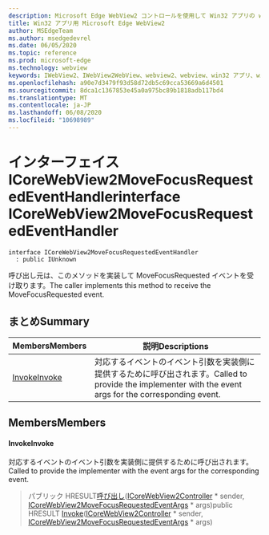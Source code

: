 ```yaml
---
description: Microsoft Edge WebView2 コントロールを使用して Win32 アプリの web コンテンツをホストする
title: Win32 アプリ用 Microsoft Edge WebView2
author: MSEdgeTeam
ms.author: msedgedevrel
ms.date: 06/05/2020
ms.topic: reference
ms.prod: microsoft-edge
ms.technology: webview
keywords: IWebView2、IWebView2WebView、webview2、webview、win32 アプリ、win32、edge、ICoreWebView2、ICoreWebView2Controller、browser control、edge html
ms.openlocfilehash: a90e7d3479f93d58d72db5c69cca53669a6d4501
ms.sourcegitcommit: 8dca1c1367853e45a0a975bc89b1818adb117bd4
ms.translationtype: MT
ms.contentlocale: ja-JP
ms.lasthandoff: 06/08/2020
ms.locfileid: "10698989"
---
```

# <span data-ttu-id="4b5e0-104">インターフェイス ICoreWebView2MoveFocusRequestedEventHandler</span><span class="sxs-lookup"><span data-stu-id="4b5e0-104">interface ICoreWebView2MoveFocusRequestedEventHandler</span></span> 

```
interface ICoreWebView2MoveFocusRequestedEventHandler
  : public IUnknown
```

<span data-ttu-id="4b5e0-105">呼び出し元は、このメソッドを実装して MoveFocusRequested イベントを受け取ります。</span><span class="sxs-lookup"><span data-stu-id="4b5e0-105">The caller implements this method to receive the MoveFocusRequested event.</span></span>

## <span data-ttu-id="4b5e0-106">まとめ</span><span class="sxs-lookup"><span data-stu-id="4b5e0-106">Summary</span></span>

 <span data-ttu-id="4b5e0-107">Members</span><span class="sxs-lookup"><span data-stu-id="4b5e0-107">Members</span></span>                        | <span data-ttu-id="4b5e0-108">説明</span><span class="sxs-lookup"><span data-stu-id="4b5e0-108">Descriptions</span></span>
--------------------------------|---------------------------------------------
[<span data-ttu-id="4b5e0-109">Invoke</span><span class="sxs-lookup"><span data-stu-id="4b5e0-109">Invoke</span></span>](#invoke) | <span data-ttu-id="4b5e0-110">対応するイベントのイベント引数を実装側に提供するために呼び出されます。</span><span class="sxs-lookup"><span data-stu-id="4b5e0-110">Called to provide the implementer with the event args for the corresponding event.</span></span>

## <span data-ttu-id="4b5e0-111">Members</span><span class="sxs-lookup"><span data-stu-id="4b5e0-111">Members</span></span>

#### <span data-ttu-id="4b5e0-112">Invoke</span><span class="sxs-lookup"><span data-stu-id="4b5e0-112">Invoke</span></span> 

<span data-ttu-id="4b5e0-113">対応するイベントのイベント引数を実装側に提供するために呼び出されます。</span><span class="sxs-lookup"><span data-stu-id="4b5e0-113">Called to provide the implementer with the event args for the corresponding event.</span></span>

> <span data-ttu-id="4b5e0-114">パブリック HRESULT[呼び出し](#invoke)([ICoreWebView2Controller](icorewebview2controller.md) \* sender, [ICoreWebView2MoveFocusRequestedEventArgs](icorewebview2movefocusrequestedeventargs.md) \* args)</span><span class="sxs-lookup"><span data-stu-id="4b5e0-114">public HRESULT [Invoke](#invoke)([ICoreWebView2Controller](icorewebview2controller.md) \* sender, [ICoreWebView2MoveFocusRequestedEventArgs](icorewebview2movefocusrequestedeventargs.md) \* args)</span></span>

